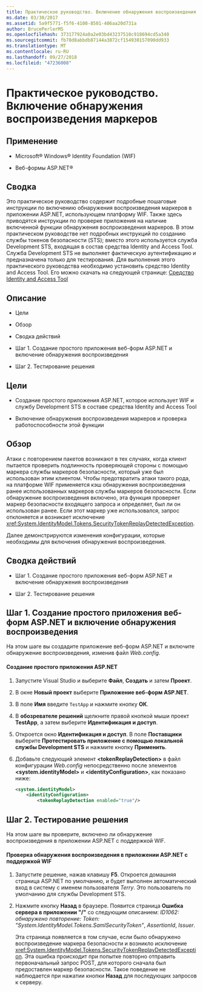 ```yaml
---
title: Практическое руководство. Включение обнаружения воспроизведения маркеров
ms.date: 03/30/2017
ms.assetid: 5a9f5771-f5f6-4100-8501-406aa20d731a
author: BrucePerlerMS
ms.openlocfilehash: 373177924a0a2e03bd43237510c918694cd5a340
ms.sourcegitcommit: fb78d8abbdb87144a3872cf154930157090dd933
ms.translationtype: MT
ms.contentlocale: ru-RU
ms.lasthandoff: 09/27/2018
ms.locfileid: "47236008"
---
```

# <a name="how-to-enable-token-replay-detection"></a>Практическое руководство. Включение обнаружения воспроизведения маркеров
## <a name="applies-to"></a>Применение  
  
-   Microsoft® Windows® Identity Foundation (WIF)  
  
-   Веб-формы ASP.NET®  
  
## <a name="summary"></a>Сводка  
 Это практическое руководство содержит подробные пошаговые инструкции по включению обнаружения воспроизведения маркеров в приложении ASP.NET, использующем платформу WIF. Также здесь приводятся инструкции по проверке приложения на наличие включенной функции обнаружения воспроизведения маркеров. В этом практическом руководстве нет подробных инструкций по созданию службы токенов безопасности (STS); вместо этого используется служба Development STS, входящая в состав средства Identity and Access Tool. Служба Development STS не выполняет фактическую аутентификацию и предназначена только для тестирования. Для выполнения этого практического руководства необходимо установить средство Identity and Access Tool. Его можно скачать на следующей странице: [Средство Identity and Access Tool](https://go.microsoft.com/fwlink/?LinkID=245849)  
  
## <a name="contents"></a>Описание  
  
-   Цели  
  
-   Обзор  
  
-   Сводка действий  
  
-   Шаг 1. Создание простого приложения веб-форм ASP.NET и включение обнаружения воспроизведения  
  
-   Шаг 2. Тестирование решения  
  
## <a name="objectives"></a>Цели  
  
-   Создание простого приложения ASP.NET, которое использует WIF и службу Development STS в составе средства Identity and Access Tool  
  
-   Включение обнаружения воспроизведения маркеров и проверка работоспособности этой функции  
  
## <a name="overview"></a>Обзор  
 Атаки с повторением пакетов возникают в тех случаях, когда клиент пытается проверить подлинность проверяющей стороны с помощью маркера службы маркеров безопасности, который уже был использован этим клиентом. Чтобы предотвратить атаки такого рода, на платформе WIF применяется кэш обнаружения воспроизведения ранее использованных маркеров службы маркеров безопасности. Если обнаружение воспроизведения включено, эта функция проверяет маркер безопасности входящего запроса и определяет, был ли он использован ранее. Если этот маркер уже использовался, запрос отклоняется и возникает исключение <xref:System.IdentityModel.Tokens.SecurityTokenReplayDetectedException>.  
  
 Далее демонстрируются изменения конфигурации, которые необходимы для включения обнаружения воспроизведения.  
  
## <a name="summary-of-steps"></a>Сводка действий  
  
-   Шаг 1. Создание простого приложения веб-форм ASP.NET и включение обнаружения воспроизведения  
  
-   Шаг 2. Тестирование решения  
  
## <a name="step-1--create-a-simple-aspnet-web-forms-application-and-enable-replay-detection"></a>Шаг 1. Создание простого приложения веб-форм ASP.NET и включение обнаружения воспроизведения  
 На этом шаге вы создадите приложение веб-форм ASP.NET и включите обнаружение воспроизведения, изменив файл *Web.config*.  
  
#### <a name="to-create-a-simple-aspnet-application"></a>Создание простого приложения ASP.NET  
  
1.  Запустите Visual Studio и выберите **Файл**, **Создать** и затем **Проект**.  
  
2.  В окне **Новый проект** выберите **Приложение веб-форм ASP.NET**.  
  
3.  В поле **Имя** введите `TestApp` и нажмите кнопку **ОК**.  
  
4.  В **обозревателе решений** щелкните правой кнопкой мыши проект **TestApp**, а затем выберите **Идентификация и доступ**.  
  
5.  Откроется окно **Идентификация и доступ**. В поле **Поставщики** выберите **Протестировать приложение с помощью локальной службы Development STS** и нажмите кнопку **Применить**.  
  
6.  Добавьте следующий элемент **\<tokenReplayDetection>** в файл конфигурации *Web.config* непосредственно после элементов **\<system.identityModel>** и **\<identityConfiguration>**, как показано ниже:  
  
    ```xml  
    <system.identityModel>  
        <identityConfiguration>  
            <tokenReplayDetection enabled="true"/>  
    ```  
  
## <a name="step-2--test-your-solution"></a>Шаг 2. Тестирование решения  
 На этом шаге вы проверите, включено ли обнаружение воспроизведения в приложении ASP.NET с поддержкой WIF.  
  
#### <a name="to-test-your-wif-enabled-aspnet-application-for-replay-detection"></a>Проверка обнаружения воспроизведения в приложении ASP.NET с поддержкой WIF  
  
1.  Запустите решение, нажав клавишу **F5**. Откроется домашняя страница ASP.NET по умолчанию, и будет выполнен автоматический вход в систему с именем пользователя *Terry*. Это пользователь по умолчанию для службы Development STS.  
  
2.  Нажмите кнопку **Назад** в браузере. Появится страница **Ошибка сервера в приложении "/"** со следующим описанием: *ID1062: обнаружено повторение: Token: "System.IdentityModel.Tokens.SamlSecurityToken"*, *AssertionId*, *Issuer*.  
  
     Эта страница появляется в том случае, если было обнаружено воспроизведение маркера безопасности и возникло исключение <xref:System.IdentityModel.Tokens.SecurityTokenReplayDetectedException>. Эта ошибка происходит при попытке повторно отправить первоначальный запрос POST, для которого сначала был предоставлен маркер безопасности. Такое поведение не наблюдается при нажатии кнопки **Назад** для последующих запросов к серверу.
